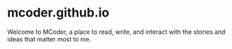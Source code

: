 # mcoder.github.io
Welcome to MCoder, a place to read, write, and interact with the stories and ideas that matter most to me.
